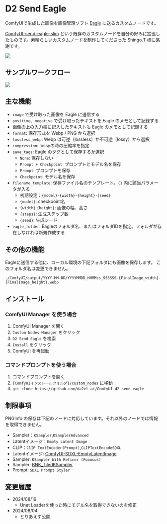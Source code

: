 # D2 Send Eagle

ComfyUIで生成した画像を画像管理ソフト [Eagle](https://en.eagle.cool/) に送るカスタムノードです。

[ComfyUI-send-eagle-slim](https://github.com/shingo1228/ComfyUI-send-eagle-slim) という既存のカスタムノードを自分の好みに拡張したものです。素晴らしいカスタムノードを制作してくださった Shingo.T 様に感謝です。

<img src="img/image.png">


## サンプルワークフロー

<img src="img/sample_workflow.png">


## 主な機能

- `image` で受け取った画像を Eagle に送信する
- `positive`、`negative` で受け取ったテキストを Eagle のメモとして記録する
- 画像の上の入力欄に記入したテキストも Eagle のメモとして記録する
- `format`: 保存形式を Webp / PNG から選択
- `lossless_webp`: Webp は可逆（lossless）か不可逆（lossy）から選択
- `compression`: lossyの時の圧縮率を指定
- `save_tags`: Eagle のタグとして保存するか選択
  - `None`: 保存しない
  - `Prompt + Checkpoint`: プロンプトとモデル名を保存
  - `Prompt`: プロンプトを保存
  - `Checkpoint`: モデル名を保存
- `filename_template`: 保存ファイル名のテンプレート。`{}` 内に該当パラメータが入る
  - 初期設定：`{model}-{width}-{height}-{seed}`
  - `{model}`: checkpoint名
  - `{width}` `{height}`: 画像の幅、高さ
  - `{steps}`: 生成ステップ数
  - `{seed}`: 生成シード
- `eagle_folder`: Eagleのフォルダ名、またはフォルダIDを指定。フォルダが存在しなければ新規作成する


## その他の機能

Eagleに送信する他に、ローカル環境の下記フォルダにも画像を保存します。
このフォルダ名は変更できません。

`./ComfyUI/output/YYYY-MM-DD/YYYYMMDD_HHMMss_SSSSSS-{FinalImage_width}-{FinalImage_height}.webp`


## インストール

### ComfyUI Manager を使う場合

1. ComfyUI Manager を開く
2. `Custom Nodes Manager` をクリック
3. `D2 Send Eagle` を検索
4. `Install` をクリック
5. ComfyUI を再起動

### コマンドプロンプトを使う場合

1. コマンドプロンプトを開く
1. `{ComfyUIインストールフォルダ}/custom_nodes` に移動
2. `git clone https://github.com/da2el-ai/ComfyUI-d2-send-eagle`


## 制限事項
PNGInfo の保存は下記のノードに対応しています。それ以外のノードでは情報を取得できません。

- Sampler：`KSampler`,`KSamplerAdvanced`
- Latentイメージ：`Empty Latent Image`
- CLIP：`ClIP TextEncoder(Prompt)`,`CLIPTextEncodeSDXL`
- Latentイメージ: [ComfyUI-SDXL-EmptyLatentImage](https://github.com/shingo1228/ComfyUI-SDXL-EmptyLatentImage)
- Sampler: `KSampler With Refiner (Fooocus)`
- Sampler: [BNK_TiledKSampler](https://github.com/BlenderNeko/ComfyUI_TiledKSampler)
- Prompt: `SDXL Prompt Styler`


## 変更履歴
- 2024/08/19
  - Unet Loaderを使った時にモデル名を取得できないのを修正
- 2024/08/04
  - とりあえず公開
